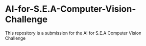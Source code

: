 # AI-for-S.E.A-Computer-Vision-Challenge
This repository is a submission for the AI for S.E.A Computer Vision Challenge
